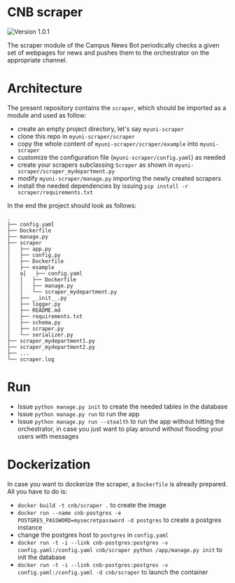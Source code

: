 # CNB scraper

![Version 1.0.1](https://img.shields.io/badge/version-1.0.1-brightgreen.svg)

The scraper module of the Campus News Bot periodically checks a given set of
webpages for news and pushes them to the orchestrator on the appropriate channel.

# Architecture
The present repository contains the `scraper`, which should be imported as a module and used as follow:
* create an empty project directory, let's say `myuni-scraper`
* clone this repo in `myuni-scraper/scraper`
* copy the whole content of  `myuni-scraper/scraper/example` into `myuni-scraper`
* customize the configuration file (`myuni-scraper/config.yaml`) as needed
* create your scrapers subclassing `Scraper` as shown in `myuni-scraper/scraper_mydepartment.py`
* modify `myuni-scraper/manage.py` importing the newly created scrapers
* install the needed dependencies by issuing `pip install -r scraper/requirements.txt`


In the end the project should look as follows:
```
.
├── config.yaml
├── Dockerfile
├── manage.py
├── scraper
│   ├── app.py
│   ├── config.py
│   ├── Dockerfile
│   ├── example
│   a│   ├── config.yaml
│   │   ├── Dockerfile
│   │   ├── manage.py
│   │   └── scraper_mydepartment.py
│   ├── __init__.py
│   ├── logger.py
│   ├── README.md
│   ├── requirements.txt
│   ├── schema.py
│   ├── scraper.py
│   └── serializer.py
├── scraper_mydepartment1.py
├── scraper_mydepartment2.py
├── ...
└── scraper.log
```

# Run
* Issue `python manage.py init` to create the needed tables in the database
* Issue `python manage.py run` to run the app
* Issue `python manage.py run --stealth` to run the app without hitting the orchestrator, in case you just want to play around without flooding your users with messages

# Dockerization
In case you want to dockerize the scraper, a `Dockerfile` is already prepared.
All you have to do is:
* `docker build -t cnb/scraper .` to create the image
* `docker run --name cnb-postgres -e POSTGRES_PASSWORD=mysecretpassword -d postgres` to create a postgres instance
* change the postgres host to `postgres` in `config.yaml`
* `docker run -t -i --link cnb-postgres:postgres -v config.yaml:/config.yaml cnb/scraper python /app/manage.py init` to init the database
* `docker run -t -i --link cnb-postgres:postgres -v config.yaml:/config.yaml -d cnb/scraper` to launch the container
